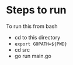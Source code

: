 # Steps to run

To run this from bash
- cd to this directory
- `export GOPATH=${PWD}`
- cd src
- go run main.go
